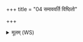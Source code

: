 +++
title = "04 समाववर्ति विष्ठितो"

+++
<details><summary>मूलम् (WS)</summary>

समाववर्ति विष्ठितो जिगीषुर्विश्वेषां कामश्चरतामिहास्तु ।  
विश्वा द्वेषांसि दुरिता हित्वायं त्वनु व्रता सवितुर्दैव्यस्य ॥॥ ४ ॥  
आ नो हस्तौ अकृतागाः स्वर्गः पुनरैतु तन्वा सम्विदानः ।  
प्राणेन तेजसा हरसा बलेन मित्रो अस्मान्वरुण भयतस्पातु ॥ ५ ॥
</details>
